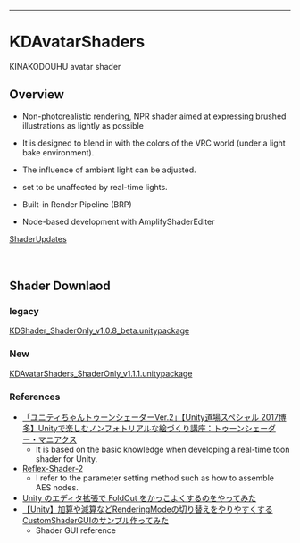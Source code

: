 ---------------
# KDAvatarShaders
KINAKODOUHU avatar shader
 ## Overview

- Non-photorealistic rendering, NPR shader aimed at expressing brushed illustrations as lightly as possible
- It is designed to blend in with the colors of the VRC world (under a light bake environment).
- The influence of ambient light can be adjusted.
- set to be unaffected by real-time lights.

- Built-in Render Pipeline (BRP)
- Node-based development with AmplifyShaderEditer

[ShaderUpdates](https://plucky-danger-07a.notion.site/Shader-Updates-d270ddd48582408791ac30c490c8e845)

　 
## Shader Downlaod
### legacy
[KDShader_ShaderOnly_v1.0.8_beta.unitypackage](https://github.com/oki75/KDAvatarShaders/raw/b61c266afe94eaeb5b1dbd7c3804c133da1152a1/KDShader_ShaderOnly_v1.0.8_beta.unitypackage)
### New
[KDAvatarShaders_ShaderOnly_v1.1.1.unitypackage](https://github.com/oki75/KDAvaterShaders/raw/main/KDAvaterShaders_ShaderOnly_v1.1.1.unitypackage)

### References
- [「ユニティちゃんトゥーンシェーダーVer.2」【Unity道場スペシャル 2017博多】Unityで楽しむノンフォトリアルな絵づくり講座：トゥーンシェーダー・マニアクス](https://www.slideshare.net/UnityTechnologiesJapan/unity2017)
   - It is based on the basic knowledge when developing a real-time toon shader for Unity. 
- [Reflex-Shader-2](https://github.com/reflex1124/Reflex-Shader-2)
   - I refer to the parameter setting method such as how to assemble AES nodes.
- [Unity のエディタ拡張で FoldOut をかっこよくするのをやってみた](https://tips.hecomi.com/entry/2016/10/15/004144)
- [【Unity】加算や減算などRenderingModeの切り替えをやりやすくするCustomShaderGUIのサンプル作ってみた](https://redglasses67.jimdofree.com/2017-08-01-unity-customshaderguisample/)  
   - Shader GUI reference
